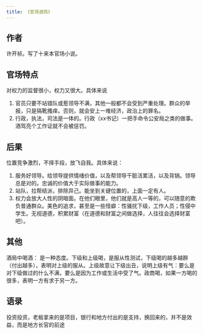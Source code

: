 ```yaml
---
title: 《官场酒局》
---
```

## 作者
许开祯。写了十来本官场小说。 

## 官场特点
对权力的监督很小，权力又很大。具体来说
1. 官员只要不站错队或惹领导不满，其他一般都不会受到严重处理。群众的举报，只是隔靴搔痒。否则，就会安上一堆经济，政治上的罪名。
2. 行政，执法，司法是一体的。行政（xx书记）一把手命令公安局之类的做事。酒驾亮个工作证就不会被惩罚。

## 后果
位置竞争激烈，不择手段，放飞自我。具体来说：
1. 服务好领导。给领导提供情绪价值，以及帮领导干脏活累活，以及背锅。领导总是对的。忠诚的价值大于实际做事的能力。
2. 站队，拉帮结派，排除异己。能坐到关键位置的，上面一定有人。
3. 权力会放大人性的阴暗面。在他们眼里，他们就是高人一等的，可以随意的欺负普通群众。美色的追求，甚至是一些怪癖：性骚扰下级，工作人员；性侵中学生。无视道德，积累财富（在道德和财富之间做选择，人往往会选择财富吧）。

## 其他
酒局中喝酒： 是一种态度。下级和上级喝，是服从性测试，下级喝的越多越醉（付出越多），表明对上级的服从。上级故意让下级出丑，说明上级有气：要么是对下级做过的什么不满，要么是因为工作或生活中受了气。政商喝，如果一方喝的很多，表明一方有求于另一方。

## 语录
投资投资，老板拿来的是项目，银行和地方付出的是支持，换回来的，并不是效益，而是地方长官的前途
